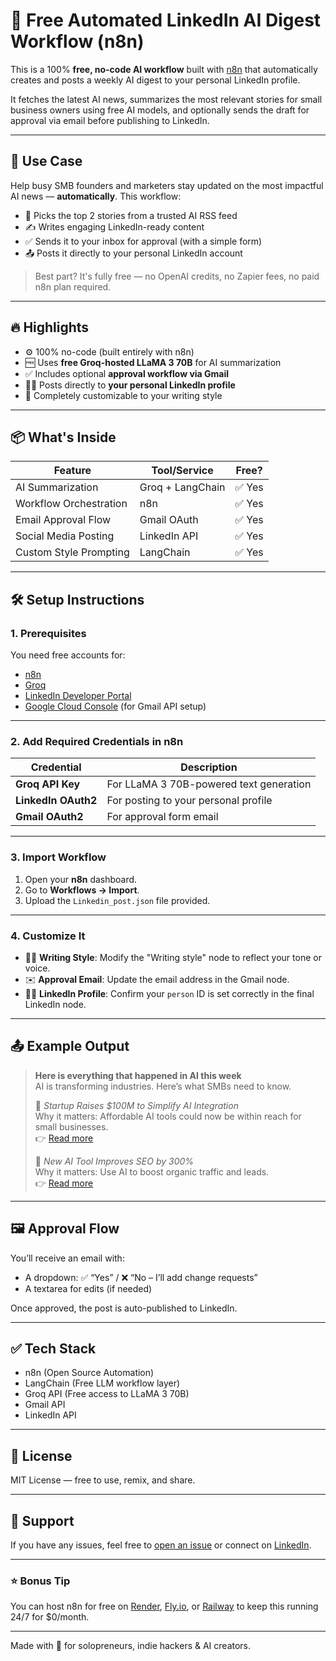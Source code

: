 # 🧠 Free Automated LinkedIn AI Digest Workflow (n8n)

This is a 100% **free, no-code AI workflow** built with [n8n](https://n8n.io/) that automatically creates and posts a weekly AI digest to your personal LinkedIn profile.

It fetches the latest AI news, summarizes the most relevant stories for small business owners using free AI models, and optionally sends the draft for approval via email before publishing to LinkedIn.

---

## 🎯 Use Case

Help busy SMB founders and marketers stay updated on the most impactful AI news — **automatically**. This workflow:
- 🧠 Picks the top 2 stories from a trusted AI RSS feed
- ✍️ Writes engaging LinkedIn-ready content
- ✅ Sends it to your inbox for approval (with a simple form)
- 📤 Posts it directly to your personal LinkedIn account

> Best part? It's fully free — no OpenAI credits, no Zapier fees, no paid n8n plan required.

---

## 🔥 Highlights

- ⚙️ 100% no-code (built entirely with n8n)
- 🆓 Uses **free Groq-hosted LLaMA 3 70B** for AI summarization
- ✅ Includes optional **approval workflow via Gmail**
- 🧑‍💼 Posts directly to **your personal LinkedIn profile**
- 📄 Completely customizable to your writing style

---

## 📦 What's Inside

| Feature                      | Tool/Service       | Free? |
|-----------------------------|--------------------|-------|
| AI Summarization            | Groq + LangChain   | ✅ Yes |
| Workflow Orchestration      | n8n                | ✅ Yes |
| Email Approval Flow         | Gmail OAuth        | ✅ Yes |
| Social Media Posting        | LinkedIn API       | ✅ Yes |
| Custom Style Prompting      | LangChain          | ✅ Yes |

---

## 🛠️ Setup Instructions

### 1. Prerequisites

You need free accounts for:
- [n8n](https://n8n.io/)
- [Groq](https://console.groq.com/)
- [LinkedIn Developer Portal](https://www.linkedin.com/developers/)
- [Google Cloud Console](https://console.cloud.google.com/) (for Gmail API setup)

---

### 2. Add Required Credentials in n8n

| Credential         | Description                            |
|--------------------|----------------------------------------|
| **Groq API Key**   | For LLaMA 3 70B-powered text generation |
| **LinkedIn OAuth2**| For posting to your personal profile   |
| **Gmail OAuth2**   | For approval form email                |

---

### 3. Import Workflow

1. Open your **n8n** dashboard.
2. Go to **Workflows → Import**.
3. Upload the `Linkedin_post.json` file provided.

---

### 4. Customize It

- 🧑‍🎤 **Writing Style**: Modify the "Writing style" node to reflect your tone or voice.
- ✉️ **Approval Email**: Update the email address in the Gmail node.
- 🧑‍💼 **LinkedIn Profile**: Confirm your `person` ID is set correctly in the final LinkedIn node.

---

## 📤 Example Output

> **Here is everything that happened in AI this week**  
> AI is transforming industries. Here’s what SMBs need to know.  
>  
> 🔹 *Startup Raises $100M to Simplify AI Integration*  
> Why it matters: Affordable AI tools could now be within reach for small businesses.  
> 👉 [Read more](https://...)  
>  
> 🔹 *New AI Tool Improves SEO by 300%*  
> Why it matters: Use AI to boost organic traffic and leads.  
> 👉 [Read more](https://...)

---

## 🖼️ Approval Flow

You’ll receive an email with:
- A dropdown: ✅ “Yes” / ❌ “No – I’ll add change requests”
- A textarea for edits (if needed)

Once approved, the post is auto-published to LinkedIn.

---

## ✅ Tech Stack

- n8n (Open Source Automation)
- LangChain (Free LLM workflow layer)
- Groq API (Free access to LLaMA 3 70B)
- Gmail API
- LinkedIn API

---

## 📜 License

MIT License — free to use, remix, and share.

---

## 💬 Support

If you have any issues, feel free to [open an issue](https://github.com/yourusername/yourrepo/issues) or connect on [LinkedIn](https://www.linkedin.com/).

---

### ⭐ Bonus Tip

You can host n8n for free on [Render](https://render.com), [Fly.io](https://fly.io), or [Railway](https://railway.app) to keep this running 24/7 for $0/month.

---

Made with 💚 for solopreneurs, indie hackers & AI creators.

